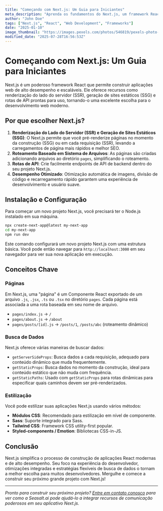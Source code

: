 ```yaml
---
title: "Começando com Next.js: Um Guia para Iniciantes"
meta_description: "Aprenda os fundamentos do Next.js, um framework React para construir aplicações web prontas para produção com renderização do lado do servidor e geração de sites estáticos."
author: "John Doe"
tags: ["Next.js", "React", "Web Development", "Frameworks"]
date: "2025-01-10"
image_thumbnail: "https://images.pexels.com/photos/546819/pexels-photo-546819.jpeg?auto=compress&cs=tinysrgb&w=800"
modified_date: "2025-07-28T16:56:53Z"
---
```


# Começando com Next.js: Um Guia para Iniciantes

Next.js é um poderoso framework React que permite construir aplicações web de alto desempenho e escaláveis. Ele oferece recursos como renderização do lado do servidor (SSR), geração de sites estáticos (SSG) e rotas de API prontas para uso, tornando-o uma excelente escolha para o desenvolvimento web moderno.

## Por que escolher Next.js?

1.  **Renderização do Lado do Servidor (SSR) e Geração de Sites Estáticos (SSG)**: O Next.js permite que você pré-renderize páginas no momento da construção (SSG) ou em cada requisição (SSR), levando a carregamentos de página mais rápidos e melhor SEO.
2.  **Roteamento Baseado em Sistema de Arquivos**: As páginas são criadas adicionando arquivos ao diretório `pages`, simplificando o roteamento.
3.  **Rotas de API**: Crie facilmente endpoints de API de backend dentro do seu projeto Next.js.
4.  **Desempenho Otimizado**: Otimização automática de imagens, divisão de código e recarregamento rápido garantem uma experiência de desenvolvimento e usuário suave.

## Instalação e Configuração

Para começar um novo projeto Next.js, você precisará ter o Node.js instalado em sua máquina.

```bash
npx create-next-app@latest my-next-app
cd my-next-app
npm run dev
```

Este comando configurará um novo projeto Next.js com uma estrutura básica. Você pode então navegar para `http://localhost:3000` em seu navegador para ver sua nova aplicação em execução.

## Conceitos Chave

### Páginas

Em Next.js, uma "página" é um Componente React exportado de um arquivo `.js`, `.jsx`, `.ts` ou `.tsx` no diretório `pages`. Cada página está associada a uma rota baseada em seu nome de arquivo.

-   `pages/index.js` -> `/`
-   `pages/about.js` -> `/about`
-   `pages/posts/[id].js` -> `/posts/1`, `/posts/abc` (roteamento dinâmico)

### Busca de Dados

Next.js oferece várias maneiras de buscar dados:

-   `getServerSideProps`: Busca dados a cada requisição, adequado para conteúdo dinâmico que muda frequentemente.
-   `getStaticProps`: Busca dados no momento da construção, ideal para conteúdo estático que não muda com frequência.
-   `getStaticPaths`: Usado com `getStaticProps` para rotas dinâmicas para especificar quais caminhos devem ser pré-renderizados.

### Estilização

Você pode estilizar suas aplicações Next.js usando vários métodos:

-   **Módulos CSS**: Recomendado para estilização em nível de componente.
-   **Sass**: Suporte integrado para Sass.
-   **Tailwind CSS**: Framework CSS utility-first popular.
-   **Styled-components / Emotion**: Bibliotecas CSS-in-JS.

## Conclusão

Next.js simplifica o processo de construção de aplicações React modernas e de alto desempenho. Seu foco na experiência do desenvolvedor, otimizações integradas e estratégias flexíveis de busca de dados o tornam a melhor escolha para muitos desenvolvedores. Mergulhe e comece a construir seu próximo grande projeto com Next.js!

---

*Pronto para construir seu próximo projeto? [Entre em contato conosco](/#demo) para ver como a Seasalt.ai pode ajudá-lo a integrar recursos de comunicação poderosos em seu aplicativo Next.js.*
